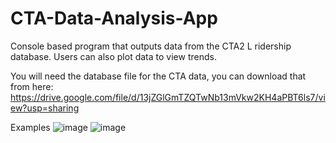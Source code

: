 # CTA-Data-Analysis-App
Console based program that outputs data from the CTA2 L ridership database. Users can also plot data to view trends.

You will need the database file for the CTA data, you can download that from here: https://drive.google.com/file/d/13jZGlGmTZQTwNb13mVkw2KH4aPBT6ls7/view?usp=sharing

Examples
![image](https://github.com/user-attachments/assets/a4815ffc-917e-4efb-8fae-00077ef0623f)
![image](https://github.com/user-attachments/assets/3be65e6d-bbac-4370-8c35-dac679df8ccf)

